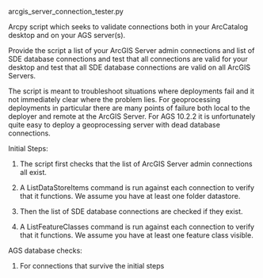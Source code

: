 arcgis_server_connection_tester.py

Arcpy script which seeks to validate connections both in your ArcCatalog desktop and on your AGS server(s).

Provide the script a list of your ArcGIS Server admin connections and list of SDE database connections and test that all connections are valid for your desktop and test that all SDE database connections are valid on all ArcGIS Servers.

The script is meant to troubleshoot situations where deployments fail and it not immediately clear where the problem lies.  For geoprocessing deployments in particular there are many points of failure both local to the deployer and remote at the ArcGIS Server.  For AGS 10.2.2 it is unfortunately quite easy to deploy a geoprocessing server with dead database connections.

Initial Steps:

   1) The script first checks that the list of ArcGIS Server admin connections all exist.
   
   2) A ListDataStoreItems command is run against each connection to verify that it functions.  We assume you have at least one folder datastore.  
   
   3) Then the list of SDE database connections are checked if they exist.
   
   4) A ListFeatureClasses command is run against each connection to verify that it functions.  We assume you have at least one feature class visible.
   
AGS database checks:

   1) For connections that survive the initial steps 


